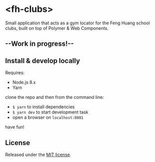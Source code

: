 # &lt;fh-clubs&gt;

Small application that acts as a gym locator for the Feng Huang school clubs, built on top of Polymer & Web Components.

## --Work in progress!--

## Install & develop locally
Requires:
* Node.js 8.x
* Yarn

clone the repo and then from the command line:

* ```$ yarn``` to install dependencies
* ```$ yarn dev``` to start development task
* open a browser on ```localhost:8081```

have fun!

## License
Released under the [MIT license](LICENSE).